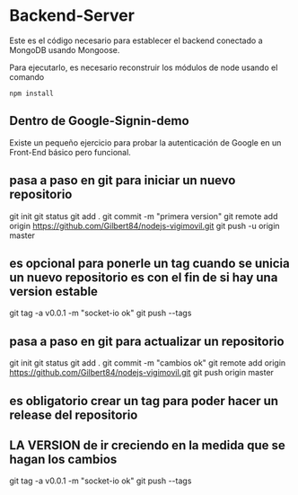 # Backend-Server

Este es el código necesario para establecer el backend conectado a MongoDB usando Mongoose.

Para ejecutarlo, es necesario reconstruir los módulos de node usando el comando

```
npm install
```

## Dentro de Google-Signin-demo
Existe un pequeño ejercicio para probar la autenticación de Google en un Front-End básico pero funcional.

## pasa a paso en git para iniciar un nuevo repositorio

git init
git status
git add .
git commit -m "primera version"
git remote add origin https://github.com/Gilbert84/nodejs-vigimovil.git
git push -u origin master

## es opcional para ponerle un tag cuando se unicia un nuevo repositorio es con el fin de si hay una version estable
git tag -a v0.0.1 -m "socket-io ok"
git push --tags

## pasa a paso en git para actualizar un repositorio

git init
git status
git add .
git commit -m "cambios ok"
git remote add origin https://github.com/Gilbert84/nodejs-vigimovil.git
git push origin master

## es obligatorio crear un tag para poder hacer un release del repositorio 
## LA VERSION de ir creciendo en la medida que se hagan los cambios

git tag -a v0.0.1 -m "socket-io ok" 
git push --tags